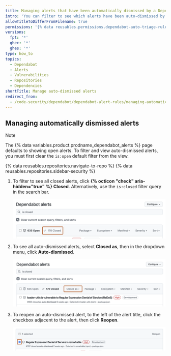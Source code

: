 ```yaml
---
title: Managing alerts that have been automatically dismissed by a Dependabot auto-triage rule
intro: 'You can filter to see which alerts have been auto-dismissed by a rule, and you can reopen dismissed alerts.'
allowTitleToDifferFromFilename: true
permissions: '{% data reusables.permissions.dependabot-auto-triage-rules %}'
versions:
  fpt: '*'
  ghec: '*'
  ghes: '*'
type: how_to
topics:
  - Dependabot
  - Alerts
  - Vulnerabilities
  - Repositories
  - Dependencies
shortTitle: Manage auto-dismissed alerts
redirect_from:
  - /code-security/dependabot/dependabot-alert-rules/managing-automatically-dismissed-alerts
---
```


## Managing automatically dismissed alerts

> [!NOTE]
> The {% data variables.product.prodname_dependabot_alerts %} page defaults to showing open alerts. To filter and view auto-dismissed alerts, you must first clear the `is:open` default filter from the view.

{% data reusables.repositories.navigate-to-repo %}
{% data reusables.repositories.sidebar-security %}
1. To filter to see all closed alerts, click **{% octicon "check" aria-hidden="true" %} Closed**. Alternatively, use the `is:closed` filter query in the search bar.

   ![Screenshot of the "Dependabot Alerts" page. A button, labelled "Closed" is highlighted with an orange outline.](/assets/images/help/repository/dependabot-alerts-closed-tab.png)

1. To see all auto-dismissed alerts, select **Closed as**, then in the dropdown menu, click **Auto-dismissed**.

   ![Screenshot of the "Dependabot Alerts" page. A button, labelled "Closed as" is highlighted with an orange outline.](/assets/images/help/repository/dependabot-alerts-closed-as.png)

1. To reopen an auto-dismissed alert, to the left of the alert title, click the checkbox adjacent to the alert, then click **Reopen**.

   ![Screenshot of an alert title on the "Dependabot Alerts" page. To the left of the alert, a checkbox is highlighted in an orange outline.](/assets/images/help/repository/dependabot-reopen-closed-alert.png)
